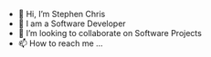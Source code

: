 - 👋 Hi, I’m Stephen Chris
- 👀 I am a Software Developer
- 💞️ I’m looking to collaborate on Software Projects
- 📫 How to reach me ...

<!---
StephenChris91/StephenChris91 is a ✨ special ✨ repository because its `README.md` (this file) appears on your GitHub profile.
You can click the Preview link to take a look at your changes.
--->
